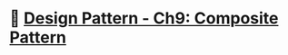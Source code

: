 # :notebook_with_decorative_cover: [Design Pattern - Ch9: Composite Pattern](https://zealous-open-f6a.notion.site/Design-Pattern-Ch9-The-Composite-Pattern-2e0ba97bca66403b8831ce18d78e562d?pvs=4)
